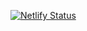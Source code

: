 
[![Netlify Status](https://api.netlify.com/api/v1/badges/04465916-9171-4147-a3df-68f1885788e0/deploy-status)](https://app.netlify.com/sites/wilders-memory-game/deploys)
